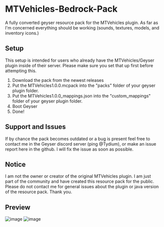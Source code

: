 # MTVehicles-Bedrock-Pack
A fully converted geyser resource pack for the MTVehicles plugin. As far as I'm concerned everything should be working (sounds, textures, models, and inventory icons.)

## Setup
This setup is intended for users who already have the MTVehicles/Geyser plugin inside of their server. Please make sure you set that up first before attempting this.

1. Download the pack from the newest releases
2. Put the MTVehicles1.0.0.mcpack into the "packs" folder of your geyser plugin folder.
3. Put the MTVehicles1.0.0_mappings.json into the "custom_mappings" folder of your geyser plugin folder.
4. Boot Geyser
5. Done!

## Support and Issues
If by chance the pack becomes outdated or a bug is present feel free to contact me in the Geyser discord server (ping @Tydium), or make an issue report here in the github. I will fix the issue as soon as possible.

## Notice
I am not the owner or creator of the original MTVehicles plugin. I am just part of the community and have created this resource pack for the public. Please do not contact me for general issues about the plugin or java version of the resource pack. Thank you.

## Preview

![image](https://user-images.githubusercontent.com/67938521/225157976-ad5de52c-f050-4d7e-9765-71ff8c8339cc.png)
![image](https://user-images.githubusercontent.com/67938521/225158191-83f3af48-f18d-42cb-b305-208c7a214b95.png)

